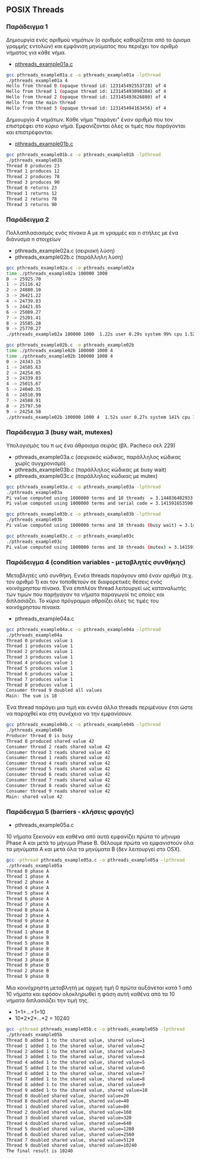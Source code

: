 ## POSIX Threads 

### Παράδειγμα 1 

Δημιουργία ενός αριθμού νημάτων (ο αριθμός καθορίζεται από το όρισμα γραμμής εντολών) και εμφάνιση μηνύματος που περιέχει τον αριθμό νήματος για κάθε νήμα.

* [pthreads_example01a.c](pthreads_example01a.c)

```bash
gcc pthreads_example01a.c -o pthreads_example01a -lpthread 
./pthreads_example01a 4
Hello from thread 0 (opaque thread id: 123145492553728) of 4
Hello from thread 1 (opaque thread id: 123145493090304) of 4
Hello from thread 2 (opaque thread id: 123145493626880) of 4
Hello from the main thread
Hello from thread 3 (opaque thread id: 123145494163456) of 4
```


Δημιουργία 4 νημάτων. Κάθε νήμα "παράγει" έναν αριθμό που τον επιστρέφει στο κύριο νήμα. Εμφανίζονται όλες οι τιμές που παράγονται και επιστρέφονται.

* [pthreads_example01b.c](pthreads_example01b.c)


```bash
gcc pthreads_example01b.c -o pthreads_example01b -lpthread
./pthreads_example01b
Thread 0 produces 23
Thread 1 produces 12
Thread 2 produces 78
Thread 3 produces 90
Thread 0 returns 23
Thread 1 returns 12
Thread 2 returns 78
Thread 3 returns 90
```

### Παράδειγμα 2 

Πολλαπλασιασμός ενός πίνακα Α με m γραμμές και n στήλες με ένα διάνυσμα n στοιχείων

* pthreads_example02a.c (σειριακή λύση)
* pthreads_example02b.c (παράλληλη λύση) 

```bash
gcc pthreads_example02a.c -o pthreads_example02a
time ./pthreads_example02a 100000 1000 
0 -> 25925.70
1 -> 25116.42
2 -> 24880.10
3 -> 26421.22
4 -> 24739.83
5 -> 24421.85
6 -> 25089.27
7 -> 25201.41
8 -> 25585.28
9 -> 25770.27
./pthreads_example02a 100000 1000  1.22s user 0.29s system 99% cpu 1.520 total
```


```bash
gcc pthreads_example02b.c -o pthreads_example02b
time ./pthreads_example02b 100000 1000 4
time ./pthreads_example02b 100000 1000 4
0 -> 24343.15
1 -> 24505.63
2 -> 24254.85
3 -> 24339.83
4 -> 25015.67
5 -> 24040.35
6 -> 24510.99
7 -> 24588.91
8 -> 25797.50
9 -> 24254.58
./pthreads_example02b 100000 1000 4  1.52s user 0.27s system 141% cpu 1.269 total
``` 

### Παράδειγμα 3 (busy wait, mutexes)
Υπολογισμός του π ως ένα άθροισμα σειράς (βλ. Pacheco σελ 229) 
* pthreads_example03a.c (σειριακός κώδικας, παράλληλος κώδικας χωρίς συγχρονισμό)
* pthreads_example03b.c (παράλληλος κώδικας με busy wait)
* pthreads_example03c.c (παράλληλος κώδικας με mutex)

```bash
gcc pthreads_example03a.c -o pthreads_example03a -lpthread
./pthreads_example03a
Pi value computed using 1000000 terms and 10 threads  = 3.144836482933
Pi value computed using 1000000 terms and serial code = 3.141591653590
```

```bash
gcc pthreads_example03b.c -o pthreads_example03b -lpthread
./pthreads_example03b
Pi value computed using 1000000 terms and 10 threads (busy wait) = 3.141591653590
```

```bash
gcc pthreads_example03c.c -o pthreads_example03c
./pthreads_example03c
Pi value computed using 1000000 terms and 10 threads (mutex) = 3.141591653590
```

### Παράδειγμα 4 (condition variables - μεταβλητές συνθήκης)
Μεταβλητές υπό συνθήκη. Εννέα threads παράγουν από έναν αριθμό (π.χ. τον αριθμό 1) και τον τοποθετούν σε διαφορετικές θέσεις ενός κοινόχρηστου πίνακα. Ένα επιπλέον thread λειτουργεί ως καταναλωτής των τιμών που παρήγαγαν τα νήματα παραγωγοί τις οποίες και διπλασιάζει. Το κύριο πρόγραμμα αθροίζει όλες τις τιμές του κοινόχρηστου πίνακα.     
* pthreads_example04a.c

```bash
gcc pthreads_example04a.c -o pthreads_example04a -lpthread
./pthreads_example04a
Thread 0 produces value 1
Thread 1 produces value 1
Thread 2 produces value 1
Thread 3 produces value 1
Thread 4 produces value 1
Thread 5 produces value 1
Thread 6 produces value 1
Thread 7 produces value 1
Thread 8 produces value 1
Consumer thread 9 doubled all values
Main: The sum is 18
```

Ένα thread παράγει μια τιμή και εννέα άλλα threads περιμένουν έτσι ώστε να παραχθεί και στη συνέχεια να την εμφανίσουν.

```bash
gcc pthreads_example04b.c -o pthreads_example04b -lpthread
./pthreads_example04b
Producer thread 0 is busy
Thread 0 produced shared value 42
Consumer thread 2 reads shared value 42
Consumer thread 3 reads shared value 42
Consumer thread 1 reads shared value 42
Consumer thread 4 reads shared value 42
Consumer thread 5 reads shared value 42
Consumer thread 6 reads shared value 42
Consumer thread 7 reads shared value 42
Consumer thread 8 reads shared value 42
Consumer thread 9 reads shared value 42
Main: shared value 42
```

### Παράδειγμα 5 (barriers - κλήσεις φραγής)
* pthreads_example05a.c

10 νήματα ξεκινούν και καθένα από αυτά εμφανίζει πρώτα το μήνυμα Phase A και μετά το μήνυμα Phase B. Θέλουμε πρώτα να εμφανιστούν όλα τα μηνύματα Α και μετά όλα τα μηνύματα Β (δεν λειτουργεί στο OSX).


```bash
gcc -pthread pthreads_example05a.c -o pthreads_example05a -lpthread
./pthreads_example05a
Thread 0 phase A
Thread 1 phase A
Thread 2 phase A
Thread 4 phase A
Thread 5 phase A
Thread 6 phase A
Thread 7 phase A
Thread 8 phase A
Thread 3 phase A
Thread 9 phase A
Thread 4 phase B
Thread 1 phase B
Thread 6 phase B
Thread 5 phase B
Thread 8 phase B
Thread 7 phase B
Thread 3 phase B
Thread 0 phase B
Thread 2 phase B
Thread 9 phase B
```

Μια κοινόχρηστη μεταβλητή με αρχική τιμή 0 πρώτα αυξάνεται κατά 1 από 10 νήματα και εφόσον ολοκληρωθεί η φάση αυτή καθένα από τα 10 νήματα διπλασιάζει την τιμή της. 
* 1+1+...+1=10
* 10\*2\*2\*...\*2 = 10240

```bash
gcc -pthread pthreads_example05b.c -o pthreads_example05b -lpthread
./pthreads_example05b
Thread 0 added 1 to the shared value, shared value=1
Thread 1 added 1 to the shared value, shared value=2
Thread 2 added 1 to the shared value, shared value=3
Thread 3 added 1 to the shared value, shared value=4
Thread 4 added 1 to the shared value, shared value=5
Thread 5 added 1 to the shared value, shared value=6
Thread 6 added 1 to the shared value, shared value=7
Thread 7 added 1 to the shared value, shared value=8
Thread 8 added 1 to the shared value, shared value=9
Thread 9 added 1 to the shared value, shared value=10
Thread 0 doubled shared value, shared value=20
Thread 8 doubled shared value, shared value=40
Thread 1 doubled shared value, shared value=80
Thread 2 doubled shared value, shared value=160
Thread 3 doubled shared value, shared value=320
Thread 4 doubled shared value, shared value=640
Thread 5 doubled shared value, shared value=1280
Thread 6 doubled shared value, shared value=2560
Thread 7 doubled shared value, shared value=5120
Thread 9 doubled shared value, shared value=10240
The final result is 10240
```
